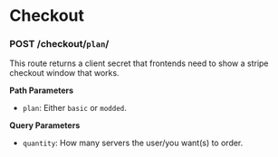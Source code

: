 # Checkout

### POST /checkout/`plan`/

This route returns a client secret that frontends need to show a stripe checkout window that works.

**Path Parameters**

- `plan`: Either `basic` or `modded`.

**Query Parameters**

- `quantity`: How many servers the user/you want(s) to order.

